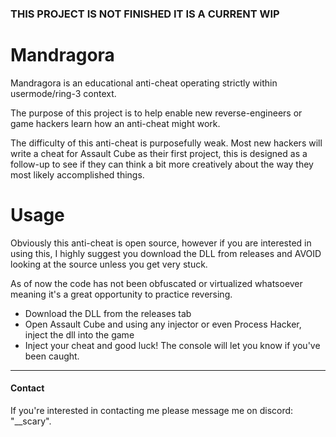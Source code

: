 ### THIS PROJECT IS NOT FINISHED IT IS A CURRENT WIP

# Mandragora

Mandragora is an educational anti-cheat operating strictly within usermode/ring-3 context. 

The purpose of this project is to help enable new reverse-engineers or game hackers learn how an anti-cheat might work.

The difficulty of this anti-cheat is purposefully weak. Most new hackers will write a cheat for Assault Cube as their first project, this is designed as a follow-up to see if they can think a bit more creatively about the way they most likely accomplished things.

# Usage

Obviously this anti-cheat is open source, however if you are interested in using this, I highly suggest you download the DLL from releases and AVOID looking at the source unless you get very stuck.

As of now the code has not been obfuscated or virtualized whatsoever meaning it's a great opportunity to practice reversing. 

- Download the DLL from the releases tab
- Open Assault Cube and using any injector or even Process Hacker, inject the dll into the game
- Inject your cheat and good luck! The console will let you know if you've been caught.


----------------
#### Contact
If you're interested in contacting me please message me on discord: "__scary".
